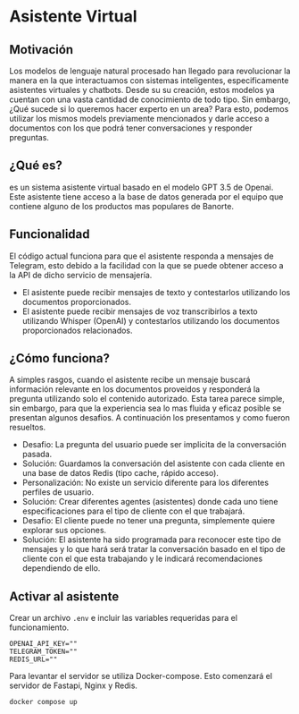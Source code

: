 # Asistente Virtual


## Motivación

Los modelos de lenguaje natural procesado han llegado para revolucionar la manera en la que interactuamos con sistemas inteligentes, especificamente asistentes virtuales y chatbots.
Desde su su creación, estos modelos ya cuentan con una vasta cantidad de conocimiento de todo tipo. Sin embargo, ¿Qué sucede si lo queremos hacer experto en un area? Para esto, podemos utilizar los mismos models previamente mencionados y darle acceso a documentos 
con los que podrá tener conversaciones y responder preguntas.


## ¿Qué es?

<Name> es un sistema asistente virtual basado en el modelo GPT 3.5 de Openai. Este asistente tiene acceso a la base de datos generada por el equipo que contiene alguno de los productos mas populares de Banorte.

## Funcionalidad

El código actual funciona para que el asistente responda a mensajes de Telegram, esto debido a la facilidad con la que se puede obtener acceso a la API de dicho servicio de mensajería.
* El asistente puede recibir mensajes de texto y contestarlos utilizando los documentos proporcionados.
* El asistente puede recibir mensajes de voz transcribirlos a texto utilizando Whisper (OpenAI) y contestarlos utilizando los documentos proporcionados relacionados.


## ¿Cómo funciona?

A simples rasgos, cuando el asistente recibe un mensaje buscará información relevante en los documentos proveidos y responderá la pregunta utilizando solo el contenido autorizado.
Esta tarea parece simple, sin embargo, para que la experiencia sea lo mas fluida y eficaz posible se presentan algunos desafios. A continuación los presentamos y como fueron resueltos.
* Desafio: La pregunta del usuario puede ser implicita de la conversación pasada.
* Solución: Guardamos la conversación del asistente con cada cliente en una base de datos Redis (tipo cache, rápido acceso).
* Personalización: No existe un servicio diferente para los diferentes perfiles de usuario.
* Solución: Crear diferentes agentes (asistentes) donde cada uno tiene especificaciones para el tipo de cliente con el que trabajará.
* Desafio: El cliente puede no tener una pregunta, simplemente quiere explorar sus opciones.
* Solución: El asistente ha sido programada para reconocer este tipo de mensajes y lo que hará será tratar la conversación basado en el tipo de cliente con el que esta trabajando y le indicará recomendaciones dependiendo de ello.



## Activar al asistente

Crear un archivo `.env` e incluir las variables requeridas para el funcionamiento.
```
OPENAI_API_KEY=""
TELEGRAM_TOKEN=""
REDIS_URL=""
```

Para levantar el servidor se utiliza Docker-compose. Esto comenzará el servidor de Fastapi, Nginx y Redis.
```
docker compose up
```


